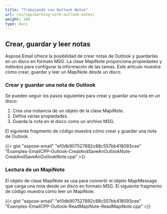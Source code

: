 ```yaml
---
title: "Trabajando con Outlook Notes"
url: /es/cpp/working-with-outlook-notes/
weight: 100
type: docs
---
```


## **Crear, guardar y leer notas**
Aspose.Email ofrece la posibilidad de crear notas de Outlook y guardarlas en un disco en formato MSG. La clase MapiNote proporciona propiedades y métodos para configurar la información de las tareas. Este artículo muestra cómo crear, guardar y leer un MapiNote desde un disco.
### **Crear y guardar una nota de Outlook**
Se pueden seguir los pasos siguientes para crear y guardar una nota en un disco:

1. Crea una instancia de un objeto de la clase MapiNote.
1. Defina varias propiedades.
1. Guarda la nota en el disco como un archivo MSG.

El siguiente fragmento de código muestra cómo crear y guardar una nota de Outlook.



{{< gist "aspose-email" "ef0db907527892c88c557bb418093cee" "Examples-EmailCPP-Outlook-CreatAndSaveAnOutlookNote-CreatAndSaveAnOutlookNote.cpp" >}}
### **Lectura de un MapiNote**
El objeto de clase MapiNote se usa para convertir el objeto MapiMessage que carga una nota desde un disco en formato MSG. El siguiente fragmento de código muestra cómo leer un MapiNote.



{{< gist "aspose-email" "ef0db907527892c88c557bb418093cee" "Examples-EmailCPP-Outlook-ReadMapiNote-ReadMapiNote.cpp" >}}
